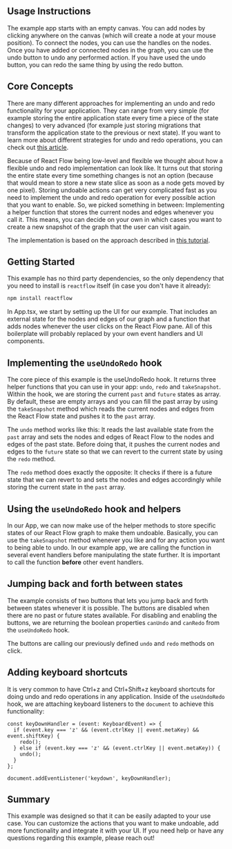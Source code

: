 ## Usage Instructions

The example app starts with an empty canvas. You can add nodes by clicking anywhere on the canvas (which will create a node at your mouse position). To connect the nodes, you can use the handles on the nodes. Once you have added or connected nodes in the graph, you can use the undo button to undo any performed action. If you have used the undo button, you can redo the same thing by using the redo button.

## Core Concepts

There are many different approaches for implementing an undo and redo functionality for your application. They can range from very simple (for example storing the entire application state every time a piece of the state changes) to very advanced (for example just storing migrations that transform the application state to the previous or next state). If you want to learn more about different strategies for undo and redo operations, you can check out [this article](http://gamepipeline.com/8-different-strategies-for-implementing-undoable-actions/).

Because of React Flow being low-level and flexible we thought about how a flexible undo and redo implementation can look like. It turns out that storing the entire state every time something changes is not an option (because that would mean to store a new state slice as soon as a node gets moved by one pixel). Storing undoable actions can get very complicated fast as you need to implement the undo and redo operation for every possible action that you want to enable. So, we picked something in between: Implementing a helper function that stores the current nodes and edges whenever you call it. This means, you can decide on your own in which cases you want to create a new snapshot of the graph that the user can visit again.

The implementation is based on the approach described in [this tutorial](https://redux.js.org/usage/implementing-undo-history).

## Getting Started

This example has no third party dependencies, so the only dependency that you need to install is `reactflow` itself (in case you don't have it already):

```sh
npm install reactflow
```

In App.tsx, we start by setting up the UI for our example. That includes an external state for the nodes and edges of our graph and a function that adds nodes whenever the user clicks on the React Flow pane. All of this boilerplate will probably replaced by your own event handlers and UI components.

## Implementing the `useUndoRedo` hook

The core piece of this example is the useUndoRedo hook. It returns three helper functions that you can use in your app: `undo`, `redo` and `takeSnapshot`. Within the hook, we are storing the current `past` and `future` states as array. By default, these are empty arrays and you can fill the past array by using the `takeSnapshot` method which reads the current nodes and edges from the React Flow state and pushes it to the `past` array.

The `undo` method works like this: It reads the last available state from the `past` array and sets the nodes and edges of React Flow to the nodes and edges of the past state. Before doing that, it pushes the current nodes and edges to the `future` state so that we can revert to the current state by using the `redo` method.

The `redo` method does exactly the opposite: It checks if there is a future state that we can revert to and sets the nodes and edges accordingly while storing the current state in the `past` array.

## Using the `useUndoRedo` hook and helpers

In our App, we can now make use of the helper methods to store specific states of our React Flow graph to make them undoable. Basically, you can use the `takeSnapshot` method whenever you like and for any action you want to being able to undo. In our example app, we are calling the function in several event handlers before manipulating the state further. It is important to call the function **before** other event handlers.

## Jumping back and forth between states

The example consists of two buttons that lets you jump back and forth between states whenever it is possible. The buttons are disabled when there are no past or future states available. For disabling and enabling the buttons, we are returning the boolean properties `canUndo` and `canRedo` from the `useUndoRedo` hook.

The buttons are calling our previously defined `undo` and `redo` methods on click.

## Adding keyboard shortcuts

It is very common to have Ctrl+z and Ctrl+Shift+z keyboard shortcuts for doing undo and redo operations in any application. Inside of the `useUndoRedo` hook, we are attaching keyboard listeners to the `document` to achieve this functionality:

```tsx
const keyDownHandler = (event: KeyboardEvent) => {
  if (event.key === 'z' && (event.ctrlKey || event.metaKey) && event.shiftKey) {
    redo();
  } else if (event.key === 'z' && (event.ctrlKey || event.metaKey)) {
    undo();
  }
};

document.addEventListener('keydown', keyDownHandler);
```

## Summary

This example was designed so that it can be easily adapted to your use case. You can customize the actions that you want to make undoable, add more functionality and integrate it with your UI. If you need help or have any questions regarding this example, please reach out!
